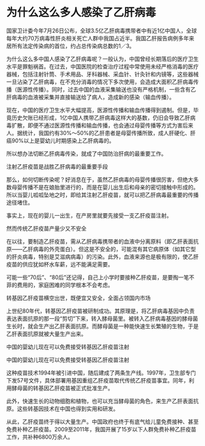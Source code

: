 # 为什么这么多人感染了乙肝病毒

国家卫计委今年7月26日公布，全球3.5亿乙肝病毒携带者中有近1亿中国人，全球每年大约70万病毒性肝炎相关死亡人群中我国占近半。我国乙肝报告病例多年来居所有法定传染病的首位，约占总传染病总数的1／3。

为什么这么多中国人感染了乙肝病毒呢？一般认为，中国曾经长期落后的医疗卫生水平是罪魁祸首。在过去，中国医院的检查治疗过程中常使用未经严格消毒的医疗器械，包括注射针筒、手术用品、牙科器械、采血针、针灸针和内镜等，这些器械一旦沾染了乙肝病毒，在不充分消毒的情况下多次使用，会造成大面积乙肝病毒传播（医源性传播）。同时，过去中国的血液采集输送也没有严格机制，一些含有乙肝病毒的血液被采集并直接输送给了病人，造成新的感染（输血传播）。

现在，中国的医疗卫生水平大幅提高，医源性传播和输血传播得到遏制。但是，毕竟历史欠账已经形成，1亿中国人携带乙肝病毒这样大的基数，仍旧会导致乙肝病毒扩散，即便不通过医源性传播和输血传播，也会通过母婴传播等方式为害后来人。据统计，我国约有30%～50%的乙肝患者是母婴传播所致，成人肝硬化、肝癌90%以上是婴幼儿时期感染上乙肝病毒的。

所以想办法切断乙肝病毒传染，就成了中国防治肝病的最重要工作。

注射乙肝疫苗是战胜乙肝病毒的最重要手段



那么，如何切断传染呢？好消息在于，虽然乙肝病毒的母婴传播很厉害，但绝大多数母婴传播不是在娘胎里进行的，而是在婴儿出生后和母亲的密切接触中形成的。所以当婴儿呱呱坠地之时，即给其注射乙肝疫苗，就可以把乙肝病毒最重要的传播途径堵住。

事实上，现在的婴儿一出生，在产房里就要先接受一支乙肝疫苗注射。

然而传统乙肝疫苗产量少又不安全



在以往，要制造乙肝疫苗，需从乙肝病毒携带者的血液中分离原料（即乙肝表面抗原——乙肝病毒的外壳蛋白）。但这是不安全的，可能混有其它病原体（如其它型的肝炎病毒，特别是艾滋病病毒）的污染。此外，血液来源也是极有限的，使乙肝疫苗的供应犹如杯水车薪，远不能满足需要。

可能一些“70后”、“80后”还记得，自己上小学时要接种乙肝疫苗，是要掏一笔不菲的费用的，家庭困难的同学根本不会考虑。

转基因乙肝疫苗横空出世，既便宜又安全，全面占领国内市场



上世纪80年代，转基因乙肝疫苗被研制成功。其原理是，将乙肝病毒基因中负责表达表面抗原的那一段“剪切”下来，转入酵母菌里。被转入乙肝病毒基因的酵母菌生长时，就会生产出乙肝表面抗原。而酵母菌是一种能快速生长繁殖的生物，于是乙肝表面抗原就被大量生产出来。

中国的婴幼儿现在可以免费接受转基因乙肝疫苗注射

中国的婴幼儿现在可以免费接受转基因乙肝疫苗注射

这种疫苗技术1994年被引进中国，随后建成了两条生产线。1997年，卫生部专门下发57号文件，具体部署用基因重组乙肝疫苗取代传统乙肝疫苗事宜。同年，利用酵母菌的转基因乙肝疫苗被正式批准生产。

此外，快速生长的动物细胞和植物，也可以充当酵母菌的角色，来生产乙肝表面抗原。这些转基因技术在中国也得到实用和研发。

从此，乙肝疫苗终于得以大量生产。中国政府也终于有底气给儿童免费接种、甚至免费补种乙肝疫苗。2009至2011年，我国开展了15岁以下人群免费补种乙肝疫苗工作，共补种6800万余人。